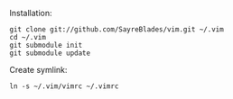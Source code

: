Installation:

    git clone git://github.com/SayreBlades/vim.git ~/.vim
    cd ~/.vim
    git submodule init
    git submodule update

Create symlink:

    ln -s ~/.vim/vimrc ~/.vimrc
